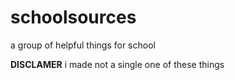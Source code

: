 # schoolsources
a group of helpful things for school 

**DISCLAMER**
i made not a single one of these things
